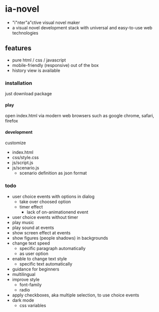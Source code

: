 
# ia-novel

- "i"nter"a"ctive visual novel maker
- a visual novel development stack with universal and easy-to-use web technologies

## features

- pure html / css / javascript
- mobile-friendly (responsive) out of the box
- history view is available

### installation

just download package

#### play

open index.html via modern web browsers such as google chrome, safari, firefox

#### development

customize

- index.html
- css/style.css
- js/script.js
- js/scenario.js
    - scenario definition as json format

### todo

- user choice events with options in dialog
    - take over choosed option
    - timer effect
        - lack of on-animationend event
- user choice events without timer
- play music
- play sound at events
- show screen effect at events
- show figures (people shadows) in backgrounds
- change text speed
    - specific paragraph automatically
    - as user option
- enable to change text style
    - specific text automatically
- guidance for beginners
- multilingual
- improve style
    - font-family
    - radio
- apply checkboxes, aka multiple selection, to use choice events
- dark mode
    - css variables
